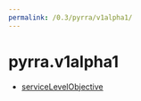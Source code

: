 ```yaml
---
permalink: /0.3/pyrra/v1alpha1/
---
```


# pyrra.v1alpha1



* [serviceLevelObjective](serviceLevelObjective.md)